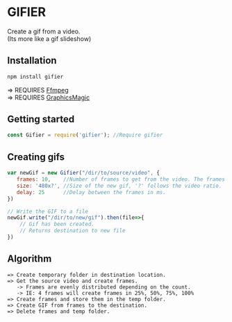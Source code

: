 # GIFIER
Create a gif from a video.  
(Its more like a gif slideshow)

## Installation
```bash
npm install gifier
``` 
=> REQUIRES [Ffmpeg](https://www.ffmpeg.org/download.html)  
=> REQUIRES [GraphicsMagic](http://www.graphicsmagick.org/) 

## Getting started
```javascript
const Gifier = require('gifier'); //Require gifier
```

## Creating gifs
```javascript
var newGif = new Gifier("/dir/to/source/video", {
   frames: 10,    //Number of frames to get from the video. The frames will be evenly distributed.
   size: '480x?', //Size of the new gif, '?' follows the video ratio.
   delay: 25      //Delay between the frames in ms.
})

// Write the GIF to a file
newGif.write("/dir/to/new/gif").then(file=>{
	// Gif has been created.
	// Returns destination to new file
})
```

## Algorithm
```
=> Create temporary folder in destination location.
=> Get the source video and create frames.
   -> Frames are evenly distributed depending on the count.
   -> IE: 4 frames will create frames in 25%, 50%, 75%, 100%
=> Create frames and store them in the temp folder.
=> Create GIF from frames to the destination.
=> Delete frames and temp folder.
```